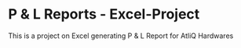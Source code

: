 # P  & L Reports - Excel-Project
This is a project on Excel generating P & L Report for AtliQ Hardwares
